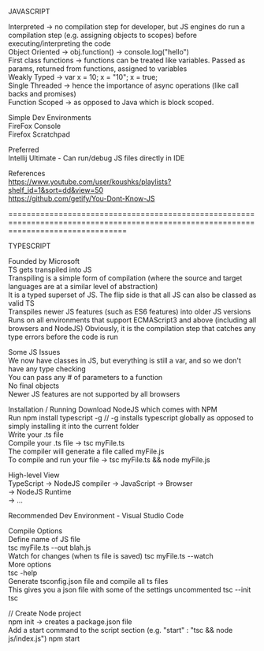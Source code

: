 JAVASCRIPT
 
Interpreted -> no compilation step for developer, but JS engines do run a compilation step (e.g. assigning objects to scopes) before executing/interpreting the code  
Object Oriented -> obj.function() -> console.log("hello")  
First class functions -> functions can be treated like variables. Passed as params, returned from functions, assigned to variables  
Weakly Typed -> var x = 10; x = "10"; x = true;  
Single Threaded -> hence the importance of async operations (like call backs and promises)  
Function Scoped -> as opposed to Java which is block scoped.  

Simple Dev Environments  
    FireFox Console  
    Firefox Scratchpad  
    
Preferred  
	Intellij Ultimate - Can run/debug JS files directly in IDE
    
References  
https://www.youtube.com/user/koushks/playlists?shelf_id=1&sort=dd&view=50  
https://github.com/getify/You-Dont-Know-JS  

======================================================================================================================================

TYPESCRIPT  

Founded by Microsoft  
TS gets transpiled into JS  
Transpiling is a simple form of compilation (where the source and target languages are at a similar level of abstraction)  
It is a typed superset of JS. The flip side is that all JS can also be classed as valid TS  
Transpiles newer JS features (such as ES6 features) into older JS versions  
Runs on all environments that support ECMAScript3 and above (including all browsers and NodeJS) 
Obviously, it is the compilation step that catches any type errors before the code is run  

Some JS Issues  
We now have classes in JS, but everything is still a var, and so we don't have any type checking  
You can pass any # of parameters to a function  
No final objects  
Newer JS features are not supported by all browsers  

Installation / Running
Download NodeJS which comes with NPM  
Run npm install typescript -g  // -g installs typescript globally as opposed to simply installing it into the current folder  
Write your .ts file  
Compile your .ts file -> tsc myFile.ts  
The compiler will generate a file called myFile.js  
To compile and run your file -> tsc myFile.ts && node myFile.js  

High-level View    
TypeScript	->	NodeJS compiler	->	JavaScript	-> Browser  
												-> NodeJS Runtime  
												-> ...  

Recommended Dev Environment - Visual Studio Code  

Compile Options  
Define name of JS file  
	tsc myFile.ts --out blah.js  
Watch for changes (when ts file is saved) 
	tsc myFile.ts --watch  
More options  
	tsc -help  
Generate tsconfig.json file and compile all ts files  
This gives you a json file with some of the settings uncommented
	tsc --init  
	tsc  
	
// Create Node project  
npm init  -> creates a package.json file  
Add a start command to the script section (e.g. "start" : "tsc && node js/index.js")
npm start

